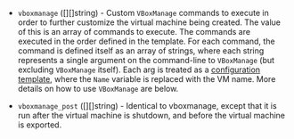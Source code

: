 <!-- Code generated from the comments of the VBoxManageConfig struct in builder/virtualbox/common/vboxmanage_config.go; DO NOT EDIT MANUALLY -->

-   `vboxmanage` ([][]string) - Custom `VBoxManage` commands to execute in order to further customize
    the virtual machine being created. The value of this is an array of
    commands to execute. The commands are executed in the order defined in
    the template. For each command, the command is defined itself as an
    array of strings, where each string represents a single argument on the
    command-line to `VBoxManage` (but excluding `VBoxManage` itself). Each
    arg is treated as a [configuration
    template](/docs/templates/engine.html), where the `Name` variable is
    replaced with the VM name. More details on how to use `VBoxManage` are
    below.
    
-   `vboxmanage_post` ([][]string) - Identical to vboxmanage,
    except that it is run after the virtual machine is shutdown, and before the
    virtual machine is exported.
    